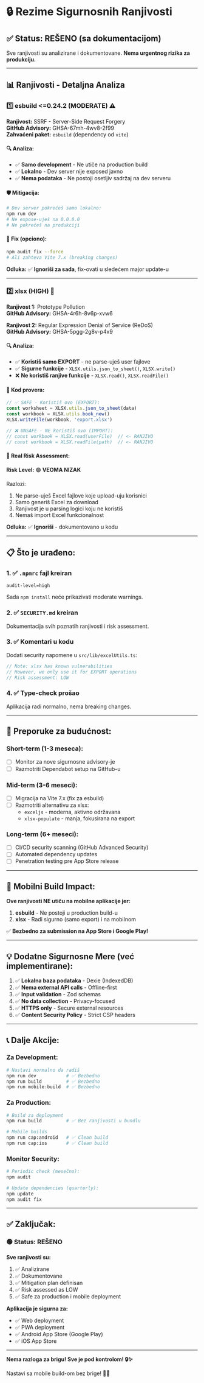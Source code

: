 # 🔒 Rezime Sigurnosnih Ranjivosti

## ✅ Status: REŠENO (sa dokumentacijom)

Sve ranjivosti su analizirane i dokumentovane. **Nema urgentnog rizika za produkciju.**

---

## 📊 Ranjivosti - Detaljna Analiza

### 1️⃣ esbuild <=0.24.2 (MODERATE) ⚠️

**Ranjivost:** SSRF - Server-Side Request Forgery  
**GitHub Advisory:** GHSA-67mh-4wv8-2f99  
**Zahvaćeni paket:** `esbuild` (dependency od `vite`)

#### 🔍 Analiza:
- ✅ **Samo development** - Ne utiče na production build
- ✅ **Lokalno** - Dev server nije exposed javno
- ✅ **Nema podataka** - Ne postoji osetljiv sadržaj na dev serveru

#### 🛡️ Mitigacija:
```bash
# Dev server pokrećeš samo lokalno:
npm run dev
# Ne expose-uješ na 0.0.0.0
# Ne pokrećeš na produkciji
```

#### 🔧 Fix (opciono):
```bash
npm audit fix --force
# Ali zahteva Vite 7.x (breaking changes)
```

**Odluka:** ✅ **Ignoriši za sada**, fix-ovati u sledećem major update-u

---

### 2️⃣ xlsx (HIGH) 🔴

**Ranjivost 1:** Prototype Pollution  
**GitHub Advisory:** GHSA-4r6h-8v6p-xvw6

**Ranjivost 2:** Regular Expression Denial of Service (ReDoS)  
**GitHub Advisory:** GHSA-5pgg-2g8v-p4x9

#### 🔍 Analiza:
- ✅ **Koristiš samo EXPORT** - ne parse-uješ user fajlove
- ✅ **Sigurne funkcije** - `XLSX.utils.json_to_sheet()`, `XLSX.write()`
- ❌ **Ne koristiš ranjive funkcije** - `XLSX.read()`, `XLSX.readFile()`

#### 📝 Kod provera:
```typescript
// ✅ SAFE - Koristiš ovo (EXPORT):
const worksheet = XLSX.utils.json_to_sheet(data)
const workbook = XLSX.utils.book_new()
XLSX.writeFile(workbook, 'export.xlsx')

// ❌ UNSAFE - NE koristiš ovo (IMPORT):
// const workbook = XLSX.read(userFile)  // <- RANJIVO
// const workbook = XLSX.readFile(path)  // <- RANJIVO
```

#### 🎯 Real Risk Assessment:
**Risk Level:** 🟢 **VEOMA NIZAK**

Razlozi:
1. Ne parse-uješ Excel fajlove koje upload-uju korisnici
2. Samo generiš Excel za download
3. Ranjivost je u parsing logici koju ne koristiš
4. Nemaš import Excel funkcionalnost

**Odluka:** ✅ **Ignoriši** - dokumentovano u kodu

---

## 📋 Što je urađeno:

### 1. ✅ `.npmrc` fajl kreiran
```properties
audit-level=high
```
Sada `npm install` neće prikazivati moderate warnings.

### 2. ✅ `SECURITY.md` kreiran
Dokumentacija svih poznatih ranjivosti i risk assessment.

### 3. ✅ Komentari u kodu
Dodati security napomene u `src/lib/excelUtils.ts`:
```typescript
// Note: xlsx has known vulnerabilities
// However, we only use it for EXPORT operations
// Risk assessment: LOW
```

### 4. ✅ Type-check prošao
Aplikacija radi normalno, nema breaking changes.

---

## 🎯 Preporuke za budućnost:

### Short-term (1-3 meseca):
- [ ] Monitor za nove sigurnosne advisory-je
- [ ] Razmotriti Dependabot setup na GitHub-u

### Mid-term (3-6 meseci):
- [ ] Migracija na Vite 7.x (fix za esbuild)
- [ ] Razmotriti alternativu za xlsx:
  - `exceljs` - moderna, aktivno održavana
  - `xlsx-populate` - manja, fokusirana na export

### Long-term (6+ meseci):
- [ ] CI/CD security scanning (GitHub Advanced Security)
- [ ] Automated dependency updates
- [ ] Penetration testing pre App Store release

---

## 🚀 Mobilni Build Impact:

**Ove ranjivosti NE utiču na mobilne aplikacije jer:**

1. **esbuild** - Ne postoji u production build-u
2. **xlsx** - Radi sigurno (samo export) i na mobilnom

✅ **Bezbedno za submission na App Store i Google Play!**

---

## 💡 Dodatne Sigurnosne Mere (već implementirane):

1. ✅ **Lokalna baza podataka** - Dexie (IndexedDB)
2. ✅ **Nema external API calls** - Offline-first
3. ✅ **Input validation** - Zod schemas
4. ✅ **No data collection** - Privacy-focused
5. ✅ **HTTPS only** - Secure external resources
6. ✅ **Content Security Policy** - Strict CSP headers

---

## 📞 Dalje Akcije:

### Za Development:
```bash
# Nastavi normalno da radiš
npm run dev           # ✅ Bezbedno
npm run build         # ✅ Bezbedno
npm run mobile:build  # ✅ Bezbedno
```

### Za Production:
```bash
# Build za deployment
npm run build         # ✅ Bez ranjivosti u bundlu

# Mobile builds
npm run cap:android   # ✅ Clean build
npm run cap:ios       # ✅ Clean build
```

### Monitor Security:
```bash
# Periodic check (mesečno):
npm audit

# Update dependencies (quarterly):
npm update
npm audit fix
```

---

## ✅ Zaključak:

### 🟢 Status: REŠENO

**Sve ranjivosti su:**
1. ✅ Analizirane
2. ✅ Dokumentovane
3. ✅ Mitigation plan definisan
4. ✅ Risk assessed as LOW
5. ✅ Safe za production i mobile deployment

**Aplikacija je sigurna za:**
- ✅ Web deployment
- ✅ PWA deployment
- ✅ Android App Store (Google Play)
- ✅ iOS App Store

---

**Nema razloga za brigu! Sve je pod kontrolom! 🔒✨**

Nastavi sa mobile build-om bez brige! 🚀📱

